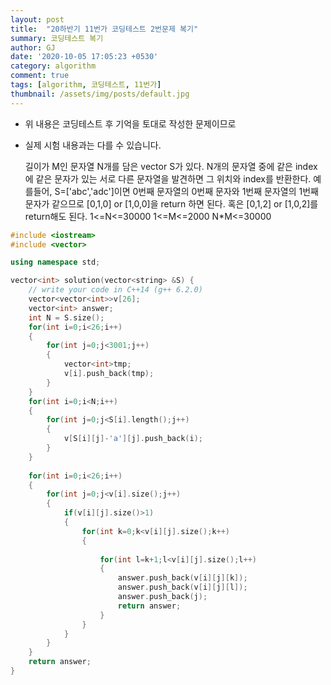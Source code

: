 ```yaml
---
layout: post
title:  "20하반기 11번가 코딩테스트 2번문제 복기"
summary: 코딩테스트 복기
author: GJ
date: '2020-10-05 17:05:23 +0530'
category: algorithm
comment: true
tags: [algorithm, 코딩테스트, 11번가]
thumbnail: /assets/img/posts/default.jpg
---
```


* 위 내용은 코딩테스트 후 기억을 토대로 작성한 문제이므로
* 실제 시험 내용과는 다를 수 있습니다.

    길이가 M인 문자열 N개를 담은 vector S가 있다.
    N개의 문자열 중에 같은 index에 같은 문자가 있는 서로 다른 문자열을 발견하면
    그 위치와 index를 반환한다.
    예를들어, S=['abc','adc']이면 0번째 문자열의 0번째 문자와 1번째 문자열의 1번째 문자가 같으므로
    [0,1,0] or [1,0,0]을 return 하면 된다. 혹은 [0,1,2] or [1,0,2]를 return해도 된다.
    1<=N<=30000
    1<=M<=2000
    N*M<=30000

```cpp
#include <iostream>
#include <vector>

using namespace std;

vector<int> solution(vector<string> &S) {
    // write your code in C++14 (g++ 6.2.0)
    vector<vector<int>>v[26];
    vector<int> answer;
    int N = S.size();
    for(int i=0;i<26;i++)
    {
        for(int j=0;j<3001;j++)
        {
            vector<int>tmp;
            v[i].push_back(tmp);
        }
    }
    for(int i=0;i<N;i++)
    {
        for(int j=0;j<S[i].length();j++)
        {
            v[S[i][j]-'a'][j].push_back(i);
        }
    }
    
    for(int i=0;i<26;i++)
    {
        for(int j=0;j<v[i].size();j++)
        {
            if(v[i][j].size()>1)
            {
                for(int k=0;k<v[i][j].size();k++)
                {
                    
                    for(int l=k+1;l<v[i][j].size();l++)
                    {
                        answer.push_back(v[i][j][k]);
                        answer.push_back(v[i][j][l]);
                        answer.push_back(j);
                        return answer;
                    }
                }
            }
        }
    }    
    return answer;
}
```
